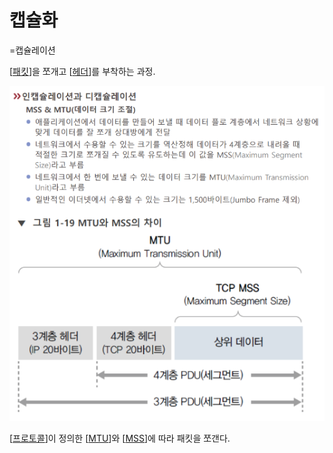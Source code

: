 # 캡슐화

=캡슐레이션

[[패킷]]을 쪼개고 [[헤더]]를 부착하는 과정.

![MTU와 MSU](../attachments/2022-09-15-17-04-17.png)

[[프로토콜]]이 정의한 [[MTU]]와 [[MSS]]에 따라 패킷을 쪼갠다.

[//begin]: # "Autogenerated link references for markdown compatibility"
[패킷]: 패킷 "패킷"
[헤더]: 헤더 "헤더"
[프로토콜]: 프로토콜 "프로토콜"
[MTU]: MTU "MTU"
[MSS]: MSS "MSS"
[//end]: # "Autogenerated link references"